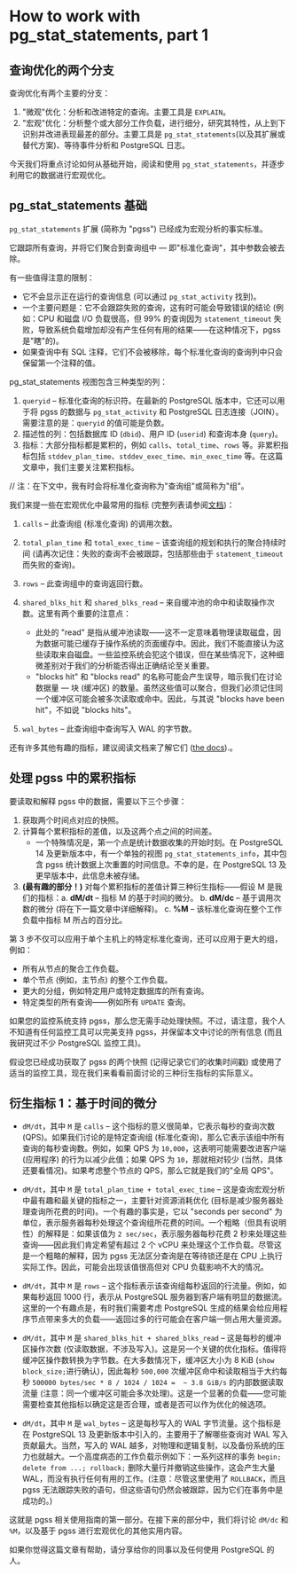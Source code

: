 # How to work with pg_stat_statements, part 1

## 查询优化的两个分支

查询优化有两个主要的分支：

1. "微观"优化：分析和改进特定的查询。主要工具是 `EXPLAIN`。
2. "宏观"优化：分析整个或大部分工作负载，进行细分，研究其特性，从上到下识别并改进表现最差的部分。主要工具是 `pg_stat_statements`(以及其扩展或替代方案)、等待事件分析和 PostgreSQL 日志。

今天我们将重点讨论如何从基础开始，阅读和使用 `pg_stat_statements`，并逐步利用它的数据进行宏观优化。

## pg_stat_statements 基础

`pg_stat_statements` 扩展 (简称为 "pgss") 已经成为宏观分析的事实标准。

它跟踪所有查询，并将它们聚合到查询组中 — 即"标准化查询"，其中参数会被去除。

有一些值得注意的限制：

- 它不会显示正在运行的查询信息 (可以通过 `pg_stat_activity` 找到)。
- 一个主要问题是：它不会跟踪失败的查询，这有时可能会导致错误的结论 (例如：CPU 和磁盘 I/O 负载很高，但 99% 的查询因为 `statement_timeout` 失败，导致系统负载增加却没有产生任何有用的结果——在这种情况下，pgss 是"瞎"的)。
- 如果查询中有 SQL 注释，它们不会被移除，每个标准化查询的查询列中只会保留第一个注释的值。

pg_stat_statements 视图包含三种类型的列：

1. `queryid` – 标准化查询的标识符。在最新的 PostgreSQL 版本中，它还可以用于将 pgss 的数据与 `pg_stat_activity` 和 PostgreSQL 日志连接（JOIN）。需要注意的是：`queryid` 的值可能是负数。
2. 描述性的列：包括数据库 ID (`dbid`)、用户 ID (`userid`) 和查询本身 (`query`)。
3. 指标：大部分指标都是累积的，例如 `calls`、`total_time`、`rows` 等。非累积指标包括 `stddev_plan_time`、`stddev_exec_time`、`min_exec_time` 等。在这篇文章中，我们主要关注累积指标。

// 注：在下文中，我有时会将标准化查询称为"查询组"或简称为"组"。

我们来提一些在宏观优化中最常用的指标 (完整列表请参阅[文档](https://www.postgresql.org/docs/current/pgstatstatements.html#PGSTATSTATEMENTS-PG-STAT-STATEMENTS))：

1. `calls` – 此查询组 (标准化查询) 的调用次数。
2. `total_plan_time` 和 `total_exec_time` – 该查询组的规划和执行的聚合持续时间 (请再次记住：失败的查询不会被跟踪，包括那些由于 `statement_timeout` 而失败的查询)。
3. `rows` – 此查询组中的查询返回行数。
4. `shared_blks_hit` 和 `shared_blks_read` – 来自缓冲池的命中和读取操作次数。这里有两个重要的注意点：
   - 此处的 "read" 是指从缓冲池读取——这不一定意味着物理读取磁盘，因为数据可能已缓存于操作系统的页面缓存中。因此，我们不能直接认为这些读取来自磁盘。一些监控系统会犯这个错误，但在某些情况下，这种细微差别对于我们的分析能否得出正确结论至关重要。
   - "blocks hit" 和 "blocks read" 的名称可能会产生误导，暗示我们在讨论数据量 — 块 (缓冲区) 的数量。虽然这些值可以聚合，但我们必须记住同一个缓冲区可能会被多次读取或命中。因此，与其说 "blocks have been hit"，不如说 "blocks hits"。

5. `wal_bytes` – 此查询组中查询写入 WAL 的字节数。

还有许多其他有趣的指标，建议阅读文档来了解它们 ([the docs](https://postgresql.org/docs/current/pgstatstatements.html)).。

## 处理 pgss 中的累积指标

要读取和解释 pgss 中的数据，需要以下三个步骤：

1. 获取两个时间点对应的快照。
2. 计算每个累积指标的差值，以及这两个点之间的时间差。
   - 一个特殊情况是，第一个点是统计数据收集的开始时刻。在 PostgreSQL 14 及更新版本中，有一个单独的视图 `pg_stat_statements_info`，其中包含 pgss 统计数据上次重置的时间信息。不幸的是，在 PostgreSQL 13 及更早版本中，此信息未被存储。
3. **(最有趣的部分！)** 对每个累积指标的差值计算三种衍生指标——假设 M 是我们的指标：a. **dM/dt** – 指标 M 的基于时间的微分。 b. **dM/dc** – 基于调用次数的微分 (将在下一篇文章中详细解释)。 c. **%M** – 该标准化查询在整个工作负载中指标 M 所占的百分比。

第 3 步不仅可以应用于单个主机上的特定标准化查询，还可以应用于更大的组，例如：

- 所有从节点的聚合工作负载。
- 单个节点 (例如，主节点) 的整个工作负载。
- 更大的分组，例如特定用户或特定数据库的所有查询。
- 特定类型的所有查询——例如所有 `UPDATE` 查询。

如果您的监控系统支持 pgss，那么您无需手动处理快照。不过，请注意，我个人不知道有任何监控工具可以完美支持 pgss，并保留本文中讨论的所有信息 (而且我研究过不少 PostgreSQL 监控工具)。

假设您已经成功获取了 pgss 的两个快照 (记得记录它们的收集时间戳) 或使用了适当的监控工具，现在我们来看看前面讨论的三种衍生指标的实际意义。

## 衍生指标 1：基于时间的微分

- `dM/dt`，其中 `M` 是 `calls` – 这个指标的意义很简单，它表示每秒的查询次数 (QPS)。如果我们讨论的是特定查询组 (标准化查询)，那么它表示该组中所有查询的每秒查询数。例如，如果 QPS 为 `10,000`，这表明可能需要改进客户端 (应用程序) 的行为以减少此值；如果 QPS 为 `10`，那就相对较少 (当然，具体还要看情况)。如果考虑整个节点的 QPS，那么它就是我们的"全局 QPS"。

- `dM/dt`，其中 `M` 是 `total_plan_time + total_exec_time` – 这是查询宏观分析中最有趣和最关键的指标之一，主要针对资源消耗优化 (目标是减少服务器处理查询所花费的时间)。一个有趣的事实是，它以 "seconds per second" 为单位，表示服务器每秒处理这个查询组所花费的时间。一个粗略（但具有说明性）的解释是：如果该值为 `2 sec/sec`，表示服务器每秒花费 2 秒来处理这些查询——因此我们肯定希望有超过 2 个 vCPU 来处理这个工作负载。尽管这是一个粗略的解释，因为 pgss 无法区分查询是在等待锁还是在 CPU 上执行实际工作。因此，可能会出现该值很高但对 CPU 负载影响不大的情况。

- `dM/dt`，其中 `M` 是 `rows` – 这个指标表示该查询组每秒返回的行流量。例如，如果每秒返回 1000 行，表示从 PostgreSQL 服务器到客户端有明显的数据流。这里的一个有趣点是，有时我们需要考虑 PostgreSQL 生成的结果会给应用程序节点带来多大的负载——返回过多的行可能会在客户端一侧占用大量资源。

- `dM/dt`，其中 `M` 是 `shared_blks_hit + shared_blks_read` – 这是每秒的缓冲区操作次数 (仅读取数据，不涉及写入)。这是另一个关键的优化指标。值得将缓冲区操作数转换为字节数。在大多数情况下，缓冲区大小为 8 KiB (`show block_size;`进行确认)，因此每秒 `500,000` 次缓冲区命中和读取相当于大约每秒 `500000 bytes/sec * 8 / 1024 / 1024 =  ~ 3.8 GiB/s` 的内部数据读取流量 (注意：同一个缓冲区可能会多次处理)。这是一个显著的负载——您可能需要检查其他指标以确定这是否合理，或者是否可以作为优化的候选项。

- `dM/dt`，其中 `M` 是 `wal_bytes` – 这是每秒写入的 WAL 字节流量。这个指标是在 PostgreSQL 13 及更新版本中引入的，主要用于了解哪些查询对 WAL 写入贡献最大。当然，写入的 WAL 越多，对物理和逻辑复制，以及备份系统的压力也就越大。一个高度病态的工作负载示例如下：一系列这样的事务 `begin; delete from ...; rollback;` 删除大量行并撤销这些操作，这会产生大量 WAL，而没有执行任何有用的工作。(注意：尽管这里使用了 `ROLLBACK`，而且 pgss 无法跟踪失败的语句，但这些语句仍然会被跟踪，因为它们在事务中是成功的。)

这就是 pgss 相关使用指南的第一部分。在接下来的部分中，我们将讨论 `dM/dc` 和 `%M`，以及基于 pgss 进行宏观优化的其他实用内容。

如果你觉得这篇文章有帮助，请分享给你的同事以及任何使用 PostgreSQL 的人。